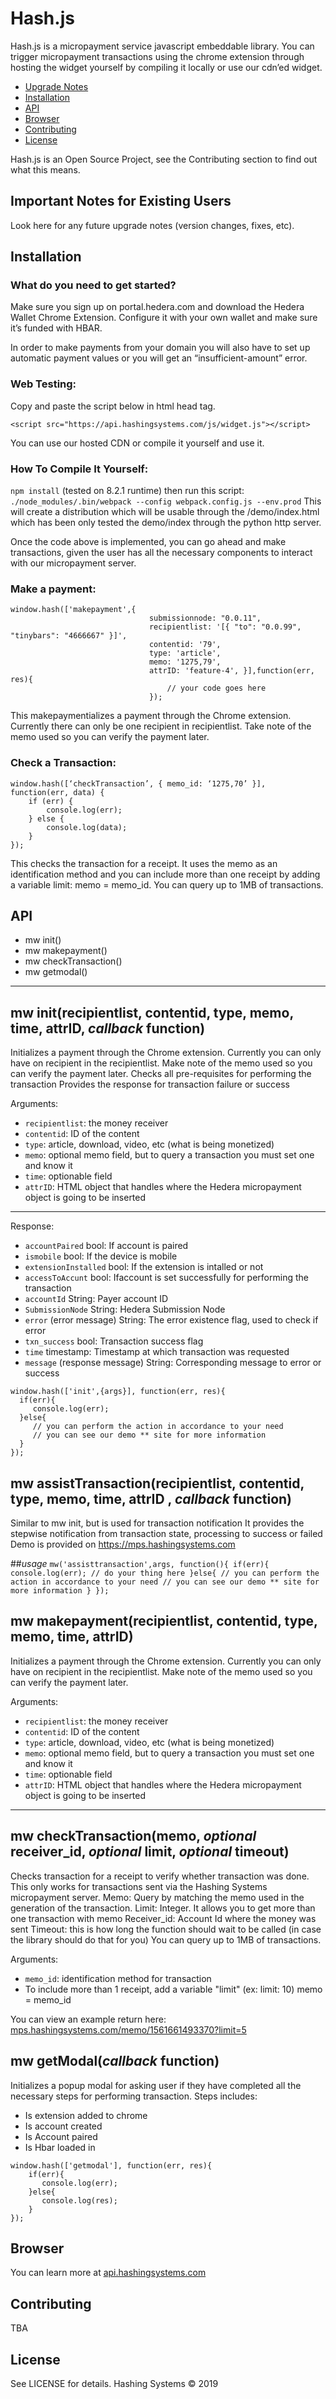 # Hash.js
Hash.js is a micropayment service javascript embeddable library. You can trigger micropayment transactions using the chrome extension through hosting the widget yourself by compiling it locally or use our cdn’ed widget. 
* [Upgrade Notes](#important-notes-for-existing-users)
* [Installation](#installation)
* [API](#api)
* [Browser](#browser)
* [Contributing](#contributing)
* [License](#license)

Hash.js is an Open Source Project, see the Contributing section to find out what this means.


## Important Notes for Existing Users
Look here for any future upgrade notes (version changes, fixes, etc).


## Installation
### What do you need to get started?
Make sure you sign up on portal.hedera.com and download the Hedera Wallet Chrome Extension. Configure it with your own wallet and make sure it’s funded with HBAR.

In order to make payments from your domain you will also have to set up automatic payment values or you will get an “insufficient-amount” error.

### Web Testing:
Copy and paste the script below in html head tag.

```
<script src="https://api.hashingsystems.com/js/widget.js"></script>
```

You can use our hosted CDN or compile it yourself and use it.

### How To Compile It Yourself:

`npm install` (tested on 8.2.1 runtime) then run this script: 
`./node_modules/.bin/webpack --config webpack.config.js --env.prod`
This will create a distribution which will be usable through the /demo/index.html which has been only tested the demo/index through the python http server. 

Once the code above is implemented, you can go ahead and make transactions, given the user has all the necessary components to interact with our micropayment server. 

### Make a payment:
```
window.hash(['makepayment',{
                               submissionnode: "0.0.11", 
                               recipientlist: '[{ "to": "0.0.99", "tinybars": "4666667" }]', 
                               contentid: '79', 
                               type: 'article', 
                               memo: '1275,79', 
                               attrID: 'feature-4', }],function(err, res){
                                   // your code goes here
                               });
```

This makepaymentializes a payment through the Chrome extension. Currently there can only be one recipient in recipientlist. Take note of the memo used so you can verify the payment later.

### Check a Transaction:
```
window.hash([‘checkTransaction’, { memo_id: ‘1275,70’ }], function(err, data) {
	if (err) {
		console.log(err);
	} else {
		console.log(data);
	}
});
```

This checks the transaction for a receipt. It uses the memo as an identification method and you can include more than one receipt by adding a variable limit: memo = memo_id. You can query up to 1MB of transactions.

## API
* mw init()
* mw makepayment()
* mw checkTransaction() 
* mw getmodal()
***
## mw init(recipientlist, contentid, type, memo, time, attrID, *callback* function)
Initializes a payment through the Chrome extension.
Currently you can only have on recipient in the recipientlist.
Make note of the memo used so you can verify the payment later.
Checks all pre-requisites for performing the transaction
Provides the response for transaction failure or success

Arguments:
* `recipientlist`: the money receiver
* `contentid`: ID of the content
* `type`: article, download, video, etc (what is being monetized)
* `memo`: optional memo field, but to query a transaction you must set one and know it
* `time`: optionable field
* `attrID`: HTML object that handles where the Hedera micropayment object is going to be inserted
***

Response:
* `accountPaired` bool: If account is paired
*  `ismobile` bool: If the device is mobile
* `extensionInstalled` bool: If the extension is intalled or not
* `accessToAccunt` bool: Ifaccount is set successfully for performing the transaction
* `accountId` String: Payer account ID
* `SubmissionNode` String: Hedera Submission Node
* `error` (error message) String: The error existence flag, used to check if error
* `txn_success` bool: Transaction success flag
* `time` timestamp: Timestamp at which transaction was requested
* `message` (response message) String: Corresponding message to error or success

```
window.hash(['init',{args}], function(err, res){
  if(err){
     console.log(err);
  }else{
     // you can perform the action in accordance to your need
     // you can see our demo ** site for more information
  }
});
```

## mw assistTransaction(recipientlist, contentid, type, memo, time, attrID , *callback* function)
Similar to mw init, but is used for transaction notification 
It provides the stepwise notification from transaction state, processing to success or failed
Demo is provided on https://mps.hashingsystems.com

##*usage*
``
  mw('assisttransaction',args, function(){
     if(err){
          console.log(err);
          // do your thing here
       }else{
          // you can perform the action in accordance to your need
          // you can see our demo ** site for more information
       }
  });
`` 

## mw makepayment(recipientlist, contentid, type, memo, time, attrID)
Initializes a payment through the Chrome extension.
Currently you can only have on recipient in the recipientlist.
Make note of the memo used so you can verify the payment later.

Arguments:
* `recipientlist`: the money receiver
* `contentid`: ID of the content
* `type`: article, download, video, etc (what is being monetized)
* `memo`: optional memo field, but to query a transaction you must set one and know it
* `time`: optionable field
* `attrID`: HTML object that handles where the Hedera micropayment object is going to be inserted
***
## mw checkTransaction(memo, *optional* receiver_id, *optional* limit, *optional* timeout)
Checks transaction for a receipt to verify whether transaction was done. This only works for transactions sent via the Hashing Systems micropayment server.
Memo: Query by matching the memo used in the generation of the transaction.
Limit: Integer. It allows you to get more than one transaction with memo
Receiver_id: Account Id where the money was sent
Timeout: this is how long the function should wait to be called (in case the library should do that for you)
You can query up to 1MB of transactions.

Arguments:
* `memo_id`: identification method for transaction
 * To include more than 1 receipt, add a variable "limit" (ex: limit: 10) 
 memo = memo_id
 
 You can view an example return here:
 [mps.hashingsystems.com/memo/1561661493370?limit=5](https://mps.hashingsystems.com/memo/1561661493370?limit=5)

## mw getModal(*callback* function)
Initializes a popup modal for asking user if they have completed all the necessary steps 
for performing transaction.
Steps includes: 
* Is extension added to chrome
* Is account created
* Is Account paired
* Is Hbar loaded in

```
window.hash(['getmodal'], function(err, res){
    if(err){
       console.log(err);
    }else{
       console.log(res);
    }
});
```
## Browser
You can learn more at [api.hashingsystems.com](https://api.hashingsystems.com/)


## Contributing
TBA


## License
See LICENSE for details. Hashing Systems © 2019

